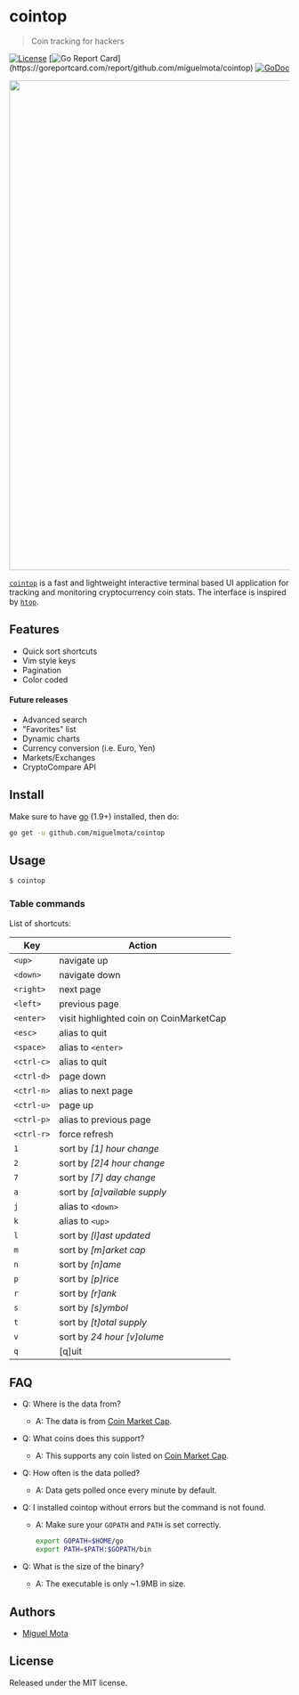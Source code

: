 # cointop

> Coin tracking for hackers

[![License](http://img.shields.io/badge/license-MIT-blue.svg)](https://raw.githubusercontent.com/miguelmota/cointop/master/LICENSE.md) [![Go Report Card](https://goreportcard.com/badge/github.com/miguelmota/cointop?)](https://goreportcard.com/report/github.com/miguelmota/cointop) [![GoDoc](https://godoc.org/github.com/miguelmota/cointop?status.svg)](https://godoc.org/github.com/miguelmota/cointop)

<img src="./assets/screenshot-001.gif" width="880" />

[`cointop`](https://github.com/miguelmota/cointop) is a fast and lightweight interactive terminal based UI application for tracking and monitoring cryptocurrency coin stats. The interface is inspired by [`htop`](https://en.wikipedia.org/wiki/Htop).

## Features

- Quick sort shortcuts
- Vim style keys
- Pagination
- Color coded

#### Future releases

- Advanced search
- "Favorites" list
- Dynamic charts
- Currency conversion (i.e. Euro, Yen)
- Markets/Exchanges
- CryptoCompare API

## Install

Make sure to have [go](https://golang.org/) (1.9+) installed, then do:

```bash
go get -u github.com/miguelmota/cointop
```

<!--
#### Alternatively (without go)

```
sudo curl -s "https://raw.githubusercontent.com/miguelmota/cointop/master/install.sh?$(date +%s)" | bash
```
-->

## Usage

```bash
$ cointop
```

### Table commands

List of shortcuts:

|Key|Action|
|----|------|
|`<up>`|navigate up|
|`<down>`|navigate down|
|`<right>`|next page|
|`<left>`|previous page|
|`<enter>`|visit highlighted coin on CoinMarketCap|
|`<esc>`|alias to quit|
|`<space>`|alias to `<enter>`|
|`<ctrl-c>`|alias to quit|
|`<ctrl-d>`|page down|
|`<ctrl-n>`|alias to next page|
|`<ctrl-u>`|page up|
|`<ctrl-p>`|alias to previous page|
|`<ctrl-r>`|force refresh|
|`1`|sort by *[1] hour change*|
|`2`|sort by *[2]4 hour change*|
|`7`|sort by *[7] day change*|
|`a`|sort by *[a]vailable supply*|
|`j`|alias to `<down>`|
|`k`|alias to `<up>`|
|`l`|sort by *[l]ast updated*|
|`m`|sort by *[m]arket cap*|
|`n`|sort by *[n]ame*|
|`p`|sort by *[p]rice*|
|`r`|sort by *[r]ank*|
|`s`|sort by *[s]ymbol*|
|`t`|sort by *[t]otal supply*|
|`v`|sort by *24 hour [v]olume*|
|`q`|[q]uit|

<!--
|`h`|toggle [h]elp|
|`?`|alias to help|
-->

## FAQ

- Q: Where is the data from?

  - A: The data is from [Coin Market Cap](https://coinmarketcap.com/).

- Q: What coins does this support?

  - A: This supports any coin listed on [Coin Market Cap](https://coinmarketcap.com/).

- Q: How often is the data polled?

  - A: Data gets polled once every minute by default.

- Q: I installed cointop without errors but the command is not found.

  - A: Make sure your `GOPATH` and `PATH` is set correctly.
    ```bash
    export GOPATH=$HOME/go
    export PATH=$PATH:$GOPATH/bin
    ```

- Q: What is the size of the binary?

  - A: The executable is only ~1.9MB in size.

## Authors

- [Miguel Mota](https://github.com/miguelmota)

## License

Released under the MIT license.
